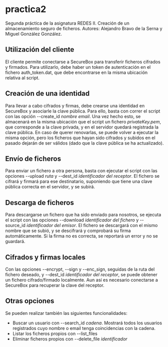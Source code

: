# practica2

Segunda práctica de la asignatura REDES II. Creación de un almacenamiento seguro de ficheros.
Autores: Alejandro Bravo de la Serna y Miguel González González.

## Utilización del cliente
El cliente permite conectarse a SecureBox para transferir ficheros cifrados y firmados. Para utilizarlo, debe haber un token de autenticación en el fichero auth_token.dat, que debe encontrarse en la misma ubicación relativa al script. 

## Creación de una identidad
Para llevar a cabo cifrados y firmas, debe crearse una identidad en SecureBox y asociarle la clave pública. Para ello, basta con correr el script con las opción --create_id _nombre_ _email_. Una vez hecho esto, se almacenará en la misma ubicación que el script un fichero _privateKey.pem_, que corresponde a la clave privada, y en el servidor quedará registrada la clave pública. En caso de querer renovarlas, se puede volver a ejecutar la misma opción, pero los ficheros que hayan sido cifrados y subidos en el pasado dejarán de ser válidos (dado que la clave pública se ha actualizado).

## Envío de ficheros
Para enviar un fichero a otra persona, basta con ejecutar el script con las opciones --upload _ruta_ y --dest_id _identificador del receptor_. El fichero se cifrará y firmará para ese destinatario, suponiendo que tiene una clave pública correcta en el servidor, y se subirá.

## Descarga de ficheros
Para descargarse un fichero que ha sido enviado para nosotros, se ejecuta el script con las opciones --download _identificador del fichero_ y --source_id _identificador del emisor_. El fichero se descargará con el mismo nombre que se subió, y se descifrará y comprobará su firma automáticamente. Si la firma no es correcta, se reportará un error y no se guardará.

## Cifrados y firmas locales
Con las opciones --encrypt, --sign y --enc_sign, seguidas de la ruta del fichero deseado, y --dest_id _identificador del receptor_, se puede obtener un fichero cifrado/firmado localmente. Aun así es necesario conectarse a SecureBox para recuperar la clave del receptor.

## Otras opciones
Se pueden realizar también las siguientes funcionalidades:

- Buscar un usuario con --search_id _cadena_. Mostrará todos los usuarios registrados cuyo nombre o email tenga coincidencias con la cadena.
- Listar los ficheros propios con --list_files
- Eliminar ficheros propios con --delete_file _identificador_